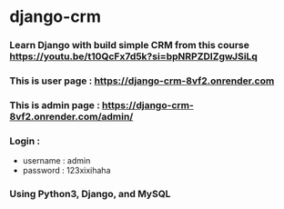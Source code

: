# django-crm

### Learn Django with build simple CRM from this course https://youtu.be/t10QcFx7d5k?si=bpNRPZDIZgwJSiLq

### This is user page : https://django-crm-8vf2.onrender.com

### This is admin page : https://django-crm-8vf2.onrender.com/admin/

### Login :

- username : admin
- password : 123xixihaha

### Using Python3, Django, and MySQL
